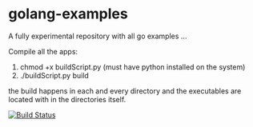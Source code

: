 # golang-examples

A fully experimental repository with all go examples ... 

Compile all the apps:
   1. chmod +x buildScript.py (must have python installed on the system)
   2. ./buildScript.py build

the build happens in each and every directory and the executables are located
with in the directories itself.

[![Build Status](https://semaphoreci.com/api/v1/devnaga/golang-examples/branches/master/badge.svg)](https://semaphoreci.com/devnaga/golang-examples)

